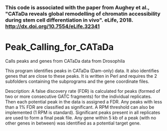

### This code is associated with the paper from Aughey et al., "CATaDa reveals global remodelling of chromatin accessibility during stem cell differentiation in vivo". eLife, 2018. http://dx.doi.org/10.7554/eLife.32341

# Peak_Calling_for_CATaDa
Calls peaks and genes from CATaDa data from Drosophila

This program identifies peaks in CATaDa (Dam-only) data. It also identifies genes that are close to these peaks. It is written in Perl and requires the 2 subfolders containing the subprograms and the gene coordinate files.



Description:
A false discovery rate (FDR) is calculated for peaks (formed of two or more consecutive GATC fragments) for the individual replicates. Then each potential peak in the data is assigned a FDR. Any peaks with less than a 1% FDR are classified as significant. A RPM threshold can also be implemented (1 RPM is standard).  Significant peaks present in all replicates are used to form a final peak file. Any gene within 5 kb of a peak (with no other genes in between) was identified as a potential target gene.
